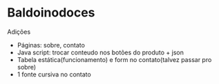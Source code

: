 # Baldoinodoces

Adições
- Páginas: sobre, contato
- Java script: trocar conteudo nos botões do produto + json
- Tabela estática(funcionamento) e form no contato(talvez passar pro sobre)
- 1 fonte cursiva no contato
